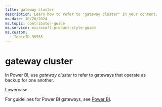 ```yaml
---
title: gateway cluster
description: Learn how to refer to "gateway cluster" in your content.
ms.date: 10/28/2024
ms.topic: contributor-guide
ms.service: microsoft-product-style-guide
ms.custom:
  - TopicID 39555
---
```



# gateway cluster

In Power BI, use *gateway cluster* to refer to gateways that operate as backup for one another.

Lowercase.

For guidelines for Power BI gateways, see [Power BI](~\a_z_names_terms\p\power-bi.md).

